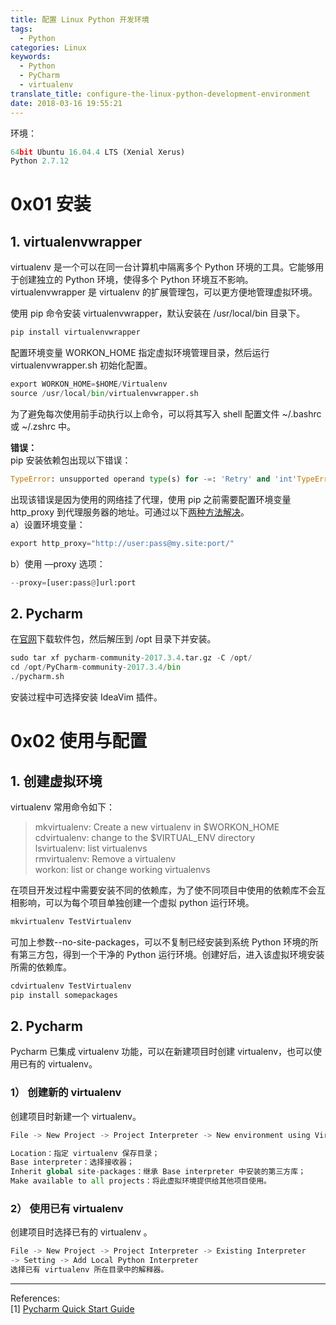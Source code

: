 ```yaml
---
title: 配置 Linux Python 开发环境
tags:
  - Python
categories: Linux
keywords:
  - Python
  - PyCharm
  - virtualenv
translate_title: configure-the-linux-python-development-environment
date: 2018-03-16 19:55:21
---
```


环境：
```python
64bit Ubuntu 16.04.4 LTS (Xenial Xerus)
Python 2.7.12
```

# 0x01 安装
## 1. virtualenvwrapper
virtualenv 是一个可以在同一台计算机中隔离多个 Python 环境的工具。它能够用于创建独立的 Python 环境，使得多个 Python 环境互不影响。virtualenvwrapper 是 virtualenv 的扩展管理包，可以更方便地管理虚拟环境。

使用 pip 命令安装 virtualenvwrapper，默认安装在 /usr/local/bin 目录下。
```python
pip install virtualenvwrapper
```
配置环境变量 WORKON_HOME 指定虚拟环境管理目录，然后运行 virtualenvwrapper.sh 初始化配置。
```python
export WORKON_HOME=$HOME/Virtualenv
source /usr/local/bin/virtualenvwrapper.sh
```
为了避免每次使用前手动执行以上命令，可以将其写入 shell 配置文件 ~/.bashrc 或 ~/.zshrc 中。

**错误：**    
pip 安装依赖包出现以下错误：
```python
TypeError: unsupported operand type(s) for -=: 'Retry' and 'int'TypeError: unsupported operand type(s) for -=: 'Retry' and 'int'
```
出现该错误是因为使用的网络挂了代理，使用 pip 之前需要配置环境变量 http_proxy 到代理服务器的地址。可通过以下[两种方法解决](https://stackoverflow.com/a/39484683)。      
a）设置环境变量：
```python
export http_proxy="http://user:pass@my.site:port/"
```
b）使用 —proxy 选项：
```python
--proxy=[user:pass@]url:port
```
## 2. Pycharm
在[官网](https://www.jetbrains.com/pycharm/?fromMenu)下载软件包，然后解压到 /opt 目录下并安装。
```python
sudo tar xf pycharm-community-2017.3.4.tar.gz -C /opt/
cd /opt/PyCharm-community-2017.3.4/bin
./pycharm.sh
```
安装过程中可选择安装 IdeaVim 插件。

# 0x02 使用与配置

## 1. 创建虚拟环境
virtualenv 常用命令如下：   
>mkvirtualenv: Create a new virtualenv in $WORKON_HOME    
cdvirtualenv: change to the $VIRTUAL_ENV directory    
lsvirtualenv: list virtualenvs    
rmvirtualenv: Remove a virtualenv    
workon: list or change working virtualenvs    

在项目开发过程中需要安装不同的依赖库，为了使不同项目中使用的依赖库不会互相影响，可以为每个项目单独创建一个虚拟 python 运行环境。
```python
mkvirtualenv TestVirtualenv
```
可加上参数--no-site-packages，可以不复制已经安装到系统 Python 环境的所有第三方包，得到一个干净的 Python 运行环境。创建好后，进入该虚拟环境安装所需的依赖库。
```python
cdvirtualenv TestVirtualenv
pip install somepackages
```

## 2. Pycharm
Pycharm 已集成 virtualenv 功能，可以在新建项目时创建 virtualenv，也可以使用已有的 virtualenv。    
### 1） 创建新的 virtualenv
创建项目时新建一个 virtualenv。
```python
File -> New Project -> Project Interpreter -> New environment using Virtualenv

Location：指定 virtualenv 保存目录；
Base interpreter：选择接收器；
Inherit global site-packages：继承 Base interpreter 中安装的第三方库；
Make available to all projects：将此虚拟环境提供给其他项目使用。
```

### 2） 使用已有 virtualenv
创建项目时选择已有的 virtualenv 。
```python
File -> New Project -> Project Interpreter -> Existing Interpreter
-> Setting -> Add Local Python Interpreter
选择已有 virtualenv 所在目录中的解释器。
```
____
References:   
[1] [Pycharm Quick Start Guide](https://www.jetbrains.com/help/pycharm/quick-start-guide.html)   
